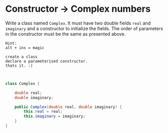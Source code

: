 # Constructor -> Complex numbers
Write a class named `Complex`. It must have two double fields `real` and `imaginary` and a constructor to initialize the fields. The order of parameters in the constructor must be the same as presented above.

```
Hint:
alt + ins = magic

create a class
declare a parameterised constructor.
thats it. :)

```
```java


class Complex {

    double real;
    double imaginary;

    public Complex(double real, double imaginary) {
        this.real = real;
        this.imaginary = imaginary;
    }
}

```
